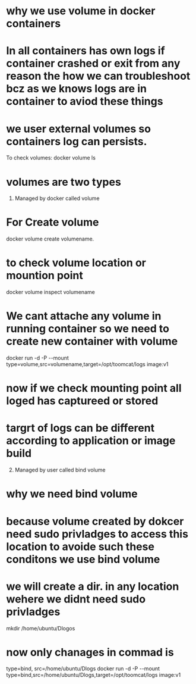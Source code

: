 # why we use volume in docker containers
# In all containers has own logs if container crashed or exit from any reason the how we can troubleshoot bcz as we knows logs are in container to aviod these things
# we user external volumes so containers log can persists.

To check volumes:
    docker volume ls
# volumes are two types
1. Managed by docker called volume
# For Create volume
   docker volume create volumename.
# to check volume location or mountion point  
   docker volume inspect volumename
# We cant attache any volume in running container so we need to create new container with volume
  docker run -d -P --mount type=volume,src=volumename,target=/opt/toomcat/logs image:v1
  # now if we check mounting point all loged has captureed or stored
  # targrt of logs can be different according to application or image build

2. Managed by user called bind volume
# why we need bind volume
# because volume created by dokcer need sudo privladges to access this location to avoide such these conditons we use bind volume
# we will create a dir. in any location wehere we didnt need sudo privladges

  mkdir /home/ubuntu/Dlogos   
# now only chanages in commad is 
   type=bind, src=/home/ubuntu/Dlogs
docker run -d -P --mount type=bind,src=/home/ubuntu/Dlogs,target=/opt/toomcat/logs image:v1

   

